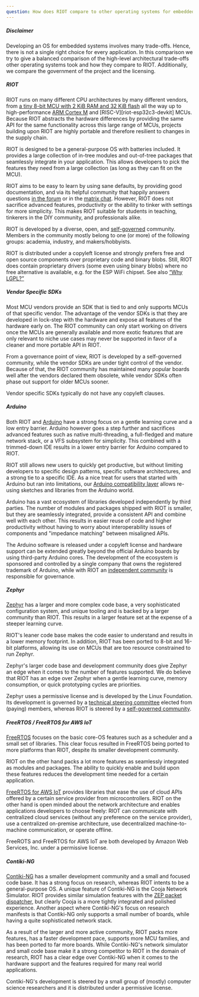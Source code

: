 ```yaml
---
question: How does RIOT compare to other operating systems for embedded or IoT devices?
---
```


##### Disclaimer

Developing an OS for embedded systems involves many trade-offs.
Hence, there is not a single right choice for every application.
In this comparison we try to give a balanced comparison of the high-level architectural trade-offs other operating systems took and how they compare to RIOT.
Additionally, we compare the government of the project and the licensing.

##### RIOT

RIOT runs on many different CPU architectures by many different vendors, from [a tiny 8-bit MCU with 2 KiB RAM and 32 KiB flash][riot-arduino-nano] all the way up to high-performance [ARM Cortex M][riot-same54-xpro] and [RISC-V][riot-esp32c3-devkit] MCUs.
Because RIOT abstracts the hardware differences by providing the same API for the same functionality across this large range of MCUs, projects building upon RIOT are highly portable and therefore resilient to changes in the supply chain.

RIOT is designed to be a general-purpose OS with batteries included.
It provides a large collection of in-tree modules and out-of-tree packages that seamlessly integrate in your application.
This allows developers to pick the features they need from a large collection (as long as they can fit on the MCU).

RIOT aims to be easy to learn by using sane defaults, by providing good documentation, and via its helpful community that happily answers questions [in the forum][riot-forum] or in the [matrix chat][riot-matrix].
However, RIOT does not sacrifice advanced features, productivity or the ability to tinker with settings for more simplicity.
This makes RIOT suitable for students in teaching, tinkerers in the DIY community, and professionals alike.

RIOT is developed by a diverse, open, and [self-governed][riot-community-process] community.
Members in the community mostly belong to one (or more) of the following groups: academia, industry, and makers/hobbyists.

RIOT is distributed under a copyleft license and strongly prefers free and open source components over proprietary code and binary blobs.
Still, RIOT does contain proprietary drivers (some even using binary blobs) where no free alternative is available, e.g. for the ESP WiFi chipset.
See also [“Why LGPL?”](#faq-why-lgpl)

##### Vendor Specific SDKs

Most MCU vendors provide an SDK that is tied to and only supports MCUs of that specific vendor.
The advantage of the vendor SDKs is that they are developed in lock-step with the hardware and expose all features of the hardware early on.
The RIOT community can only start working on drivers once the MCUs are generally available and more exotic features that are only relevant to niche use cases may never be supported in favor of a cleaner and more portable API in RIOT.

From a governance point of view, RIOT is developed by a self-governed community, while the vendor SDKs are under tight control of the vendor.
Because of that, the RIOT community has maintained many popular boards well after the vendors declared them obsolete, while vendor SDKs often phase out support for older MCUs sooner.

Vendor specific SDKs typically do not have any copyleft clauses.

##### Arduino

Both RIOT and [Arduino][arduino-homepage] have a strong focus on a gentle learning curve and a low entry barrier.
Arduino however goes a step further and sacrifices advanced features such as native multi-threading, a full-fledged and mature network stack, or a VFS subsystem for simplicity.
This combined with a trimmed-down IDE results in a lower entry barrier for Arduino compared to RIOT.

RIOT still allows new users to quickly get productive, but without limiting developers to specific design patterns, specific software architectures, and a strong tie to a specific IDE.
As a nice treat for users that started with Arduino but ran into limitations, our [Arduino compatibility layer][riot-arduino] allows re-using sketches and libraries from the Arduino world.

Arduino has a vast ecosystem of libraries developed independently by third parties.
The number of modules and packages shipped with RIOT is smaller, but they are seamlessly integrated, provide a consistent API and combine well with each other.
This results in easier reuse of code and higher productivity without having to worry about interoperability issues of components and "impedance matching" between misaligned APIs.

The Arduino software is released under a copyleft license and hardware support can be extended greatly beyond the official Arduino boards by using third-party Arduino cores.
The development of the ecosystem is sponsored and controlled by a single company that owns the registered trademark of Arduino, while with RIOT an [independent community][riot-community-process] is responsible for governance.

##### Zephyr

[Zephyr][zephyr-homepage] has a larger and more complex code base, a very sophisticated configuration system, and unique tooling and is backed by a larger community than RIOT.
This results in a larger feature set at the expense of a steeper learning curve.

RIOT's leaner code base makes the code easier to understand and results in a lower memory footprint.
In addition, RIOT has been ported to 8-bit and 16-bit platforms, allowing its use on MCUs that are too resource constrained to run Zephyr.

Zephyr's larger code base and development community does give Zephyr an edge when it comes to the number of features supported.
We do believe that RIOT has an edge over Zephyr when a gentle learning curve, memory consumption, or quick prototyping cycles are priorities.

Zephyr uses a permissive license and is developed by the Linux Foundation.
Its development is governed by a [technical steering committee][zephyr-tsc] elected from (paying) members, whereas RIOT is steered by a [self-governed community][riot-community-process].

##### FreeRTOS / FreeRTOS for AWS IoT

[FreeRTOS][freertos-homepage] focuses on the basic core-OS features such as a scheduler and a small set of libraries.
This clear focus resulted in FreeRTOS being ported to more platforms than RIOT, despite its smaller development community.

RIOT on the other hand packs a lot more features as seamlessly integrated as modules and packages.
The ability to quickly enable and build upon these features reduces the development time needed for a certain application.

[FreeRTOS for AWS IoT][freertos-aws-homepage] provides libraries that ease the use of cloud APIs offered by a certain service provider from microcontrollers.
RIOT on the other hand is open minded about the network architecture and enables applications developers to choose freely:
RIOT can communicate with centralized cloud services (without any preference on the service provider), use a centralized on-premise architecture, use decentralized machine-to-machine communication, or operate offline.

FreeROTS and FreeRTOS for AWS IoT are both developed by Amazon Web Services, Inc. under a permissive license.

##### Contiki-NG

[Contiki-NG][contiki-ng-homepage] has a smaller development community and a small and focused code base.
It has a strong focus on research, whereas RIOT intents to be a general-purpose OS.
A unique feature of Contiki-NG is the Cooja Network Simulator.
RIOT provides similar simulation features with the [ZEP packet dispatcher][riot-zep-dispatcher], but clearly Cooja is a more tightly integrated and polished experience.
Another aspect where Contiki-NG's focus on research manifests is that Contiki-NG only supports a small number of boards, while having a quite sophisticated network stack.

As a result of the larger and more active community, RIOT packs more features, has a faster development pace, supports more MCU families, and has been ported to far more boards.
While Contiki-NG's network simulator and small code base make it a strong competitor to RIOT in the domain of research, RIOT has a clear edge over Contiki-NG when it comes to the hardware support and the features required for many real world applications.

Contiki-NG's development is steered by a small group of (mostly) computer science researchers and it is distributed under a permissive license.

<!-- Links, sorted alphabetically: -->
[arduino-homepage]: https://www.arduino.cc
[contiki-ng-homepage]: https://www.contiki-ng.org/
[freertos-aws-homepage]: https://www.freertos.org/iot-libraries.html
[freertos-homepage]: https://www.freertos.org
[riot-arduino-nano]: https://doc.riot-os.org/group__boards__arduino-nano.html
[riot-arduino]: https://doc.riot-os.org/group__sys__arduino.html
[riot-community-process]: https://doc.riot-os.org/community-processes.html
[riot-espc3-devkit]: https://doc.riot-os.org/group__boards__esp32c3__devkit.html
[riot-forum]: https://forum.riot-os.org
[riot-matrix]: https://matrix.to/#/#riot-os:matrix.org
[riot-same54-xpro]: https://doc.riot-os.org/group__boards__same54-xpro.html
[riot-zep-dispatcher]: https://github.com/RIOT-OS/RIOT/tree/master/dist/tools/zep_dispatch
[zephyr-homepage]: https://www.zephyrproject.org
[zephyr-tsc]: https://www.zephyrproject.org/wp-content/uploads/sites/38/2020/09/CLEAN-LF-Zephyr-Charter-20200624-effective-20200901.pdf
